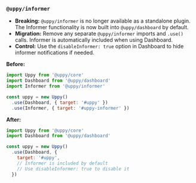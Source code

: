 ### `@uppy/informer`

- **Breaking:** `@uppy/informer` is no longer available as a standalone plugin. The Informer functionality is now built into `@uppy/dashboard` by default.
- **Migration:** Remove any separate `@uppy/informer` imports and `.use()` calls. Informer is automatically included when using Dashboard.
- **Control:** Use the `disableInformer: true` option in Dashboard to hide informer notifications if needed.

**Before:**
```js
import Uppy from '@uppy/core'
import Dashboard from '@uppy/dashboard'
import Informer from '@uppy/informer'

const uppy = new Uppy()
  .use(Dashboard, { target: '#uppy' })
  .use(Informer, { target: '#uppy-informer' })
```

**After:**
```js
import Uppy from '@uppy/core'
import Dashboard from '@uppy/dashboard'

const uppy = new Uppy()
  .use(Dashboard, {
    target: '#uppy',
    // Informer is included by default
    // Use disableInformer: true to disable it
  })
```

